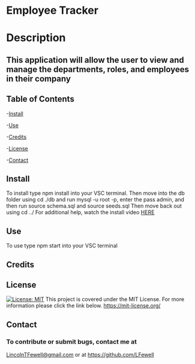 # Employee Tracker
# Description
This application will allow the user to view and manage the departments, roles, and employees in their company 
-----------------------------
## Table of Contents

-[Install](#install)

-[Use](#use)

-[Credits](#credits)

-[License](#license)

-[Contact](#contact)
## Install
To install type npm install into your VSC terminal.
Then move into the db folder using cd ./db and run mysql -u root -p, enter the pass admin, and then run source schema.sql and source seeds.sql
Then move back out using cd ../
For additional help, watch the install video [HERE](https://watch.screencastify.com/v/LKRCRaHWbcmB9wvcdpzl)
## Use
To use type npm start into your VSC terminal
## Credits

## License
[![License: MIT](https://img.shields.io/badge/License-MIT-yellow.svg)](https://opensource.org/licenses/MIT) This project is covered under the MIT License. For more information please click the link below.
https://mit-license.org/
## Contact
### To contribute or submit bugs, contact me at
LincolnTFewell@gmail.com or at https://github.com/LFewell